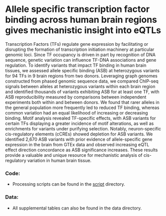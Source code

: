 # Allele specific transcription factor binding across human brain regions gives mechanistic insight into eQTLs
Transcription Factors (TFs) regulate gene expression by facilitating or disrupting the formation of transcription initiation machinery at particular genomic loci. Since TF occupancy is driven in part by recognition of DNA sequence, genetic variation can influence TF-DNA associations and gene regulation. To identify variants that impact TF binding in human brain tissues, we assessed allele specific binding (ASB) at heterozygous variants for 94 TFs in 9 brain regions from two donors. Leveraging graph genomes constructed from phased genomic sequence data, we compared ChIP-seq signals between alleles at heterozygous variants within each brain region and identified thousands of variants exhibiting ASB for at least one TF, with ASB reproducibility measured by comparisons between independent experiments both within and between donors. We found that rarer alleles in the general population more frequently led to reduced TF binding, whereas common variation had an equal likelihood of increasing or decreasing binding. Motif analysis revealed TF-specific effects, with ASB variants for certain TFs displaying a greater incidence of motif alterations, as well as enrichments for variants under purifying selection. Notably, neuron-specific cis-regulatory elements (cCREs) showed depletion for ASB variants. We identified 2,670 ASB variants with prior evidence of allele-specific gene expression in the brain from GTEx data and observed increasing eQTL effect direction concordance as ASB significance increases. These results provide a valuable and unique resource for mechanistic analysis of cis-regulatory variation in human brain tissue.

### Code:
* Processing scripts can be found in the [script](https://github.com/aanderson54/BrainTF_ASB/tree/main/scripts) directory. 


### Data:
* All supplemental tables can also be found in the data directory.
